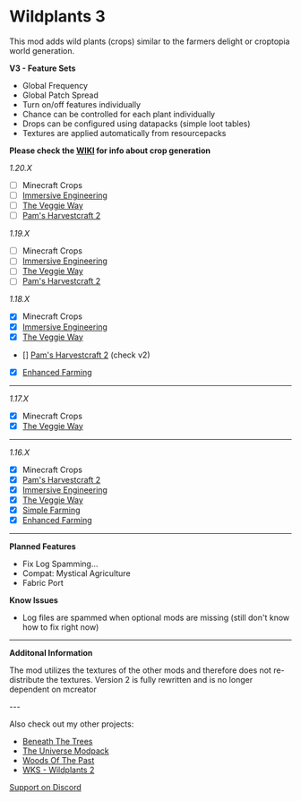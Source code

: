 # Wildplants 3

This mod adds wild plants (crops) similar to the farmers delight or croptopia world generation.

**V3 - Feature Sets**

- Global Frequency
- Global Patch Spread
- Turn on/off features individually
- Chance can be controlled for each plant individually
- Drops can be configured using datapacks (simple loot tables)
- Textures are applied automatically from resourcepacks

**Please check the [WIKI](https://github.com/wolfkidsounds/wildplants/wiki/) for info about crop generation**

*1.20.X*

- [ ] Minecraft Crops
- [ ] [Immersive Engineering](https://www.curseforge.com/minecraft/mc-mods/immersive-engineering)
- [ ] [The Veggie Way](https://www.curseforge.com/minecraft/mc-mods/the-veggie-way)
- [ ] [Pam's Harvestcraft 2](https://www.curseforge.com/minecraft/mc-mods/pams-harvestcraft-2-crops)

*1.19.X*

- [ ] Minecraft Crops
- [ ] [Immersive Engineering](https://www.curseforge.com/minecraft/mc-mods/immersive-engineering)
- [ ] [The Veggie Way](https://www.curseforge.com/minecraft/mc-mods/the-veggie-way)
- [ ] [Pam's Harvestcraft 2](https://www.curseforge.com/minecraft/mc-mods/pams-harvestcraft-2-crops)

*1.18.X*

- [x] Minecraft Crops
- [x] [Immersive Engineering](https://www.curseforge.com/minecraft/mc-mods/immersive-engineering)
- [x] [The Veggie Way](https://www.curseforge.com/minecraft/mc-mods/the-veggie-way)
- [] [Pam's Harvestcraft 2](https://www.curseforge.com/minecraft/mc-mods/pams-harvestcraft-2-crops) (check v2)
- [x] [Enhanced Farming](https://www.curseforge.com/minecraft/mc-mods/enhanced-farming)
  
---

*1.17.X*

- [x] Minecraft Crops
- [x] [The Veggie Way](https://www.curseforge.com/minecraft/mc-mods/the-veggie-way)

---

*1.16.X*

- [x] Minecraft Crops
- [x] [Pam's Harvestcraft 2](https://www.curseforge.com/minecraft/mc-mods/pams-harvestcraft-2-crops)
- [x] [Immersive Engineering](https://www.curseforge.com/minecraft/mc-mods/immersive-engineering)
- [x] [The Veggie Way](https://www.curseforge.com/minecraft/mc-mods/the-veggie-way)
- [x] [Simple Farming](https://www.curseforge.com/minecraft/mc-mods/simple-farming)
- [x] [Enhanced Farming](https://www.curseforge.com/minecraft/mc-mods/enhanced-farming)

---


**Planned Features**

- Fix Log Spamming...
- Compat: Mystical Agriculture
- Fabric Port


**Know Issues**

- Log files are spammed when optional mods are missing (still don't know how to fix right now)

---

**Additonal Information**

The mod utilizes the textures of the other mods and therefore does not re-distribute the textures.
Version 2 is fully rewritten and is no longer dependent on mcreator

--- 

Also check out my other projects:

- [Beneath The Trees](https://www.curseforge.com/minecraft/modpacks/beneath-the-trees)
- [The Universe Modpack](https://www.curseforge.com/minecraft/modpacks/universe-modpack)
- [Woods Of The Past](https://www.curseforge.com/minecraft/modpacks/woods-of-the-past)
- [WKS - Wildplants 2](https://www.curseforge.com/minecraft/mc-mods/wks-wildplants)


[Support on Discord](https://discord.gg/gHcHGuDY)

